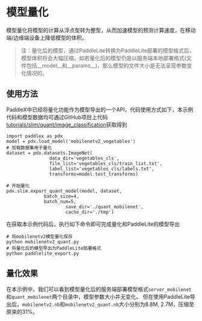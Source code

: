 # 模型量化

模型量化将模型的计算从浮点型转为整型，从而加速模型的预测计算速度，在移动端/边缘端设备上降低模型的体积。

> 注：量化后的模型，通过PaddleLite转换为PaddleLite部署的模型格式后，模型体积将会大幅压缩。如若量化后的模型仍是以服务端本地部署格式(文件包括__model__和__params__)，那么模型的文件大小是无法呈现参数变化情况的。

## 使用方法

PaddleX中已经将量化功能作为模型导出的一个API，代码使用方式如下，本示例代码和模型数据均可通过GitHub项目上代码[tutorials/slim/quant/image_classification](https://github.com/PaddlePaddle/PaddleX/tree/develop/tutorials/slim/quant/image_classification)获取得到
```
import paddlex as pdx
model = pdx.load_model('mobilenetv2_vegetables')
# 加载数据集用于量化
dataset = pdx.datasets.ImageNet(
                data_dir='vegetables_cls',
                file_list='vegetables_cls/train_list.txt',
                label_list='vegetables_cls/labels.txt',
                transforms=model.test_transforms)

# 开始量化
pdx.slim.export_quant_model(model, dataset, 
			  batch_size=4,
			  batch_num=5,
	                  save_dir='./quant_mobilenet', 
	                  cache_dir='./tmp')
```

在获取本示例代码后，执行如下命令即可完成量化和PaddleLite的模型导出
```
# 将mobilenetv2模型量化保存
python mobilenetv2_quant.py
# 将量化后的模型导出为PaddleLite部署格式
python paddlelite_export.py
```

## 量化效果

在本示例中，我们可以看到模型量化后的服务端部署模型格式`server_mobilenet`和`quant_mobilenet`两个目录中，模型参数大小并无变化。 但在使用PaddleLite导出后，`mobilenetv2.nb`和`mobilenetv2_quant.nb`大小分别为8.8M, 2.7M，压缩至原来的31%。
